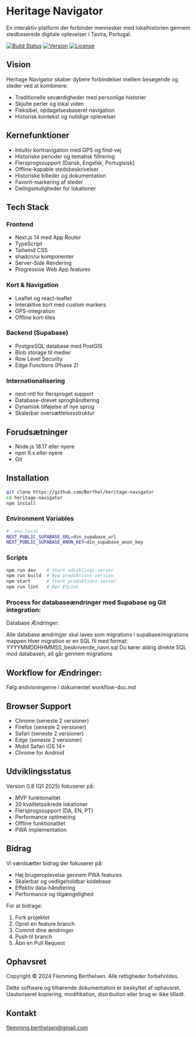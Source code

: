 # Heritage Navigator

En interaktiv platform der forbinder mennesker med lokalhistorien gennem stedbaserede digitale oplevelser i Tavira, Portugal.

[![Build Status](https://github.com/Berthel/heritage-navigator/workflows/CI/badge.svg)]()
[![Version](https://img.shields.io/badge/version-0.8-blue)]()
[![License](https://img.shields.io/badge/license-Copyright%20%C2%A9%202024-red)]()

## Vision

Heritage Navigator skaber dybere forbindelser mellem besøgende og steder ved at kombinere:
- Traditionelle seværdigheder med personlige historier
- Skjulte perler og lokal viden
- Fleksibel, opdagelsesbaseret navigation
- Historisk kontekst og nutidige oplevelser

## Kernefunktioner

- Intuitiv kortnavigation med GPS og find-vej
- Historiske perioder og tematisk filtrering
- Flersprogssupport (Dansk, Engelsk, Portugisisk)
- Offline-kapable stedsbeskrivelser
- Historiske billeder og dokumentation
- Favorit-markering af steder
- Delingsmuligheder for lokationer

## Tech Stack

### Frontend
- Next.js 14 med App Router
- TypeScript
- Tailwind CSS
- shadcn/ui komponenter
- Server-Side Rendering
- Progressive Web App features

### Kort & Navigation
- Leaflet og react-leaflet
- Interaktive kort med custom markers
- GPS-integration
- Offline kort-tiles

### Backend (Supabase)
- PostgreSQL database med PostGIS
- Blob storage til medier
- Row Level Security
- Edge Functions (Phase 2)

### Internationalisering
- next-intl for flersproget support
- Database-drevet sproghåndtering
- Dynamisk tilføjelse af nye sprog
- Skalerbar oversættelsesstruktur

## Forudsætninger

- Node.js 18.17 eller nyere
- npm 9.x eller nyere
- Git

## Installation

```bash
git clone https://github.com/Berthel/heritage-navigator
cd heritage-navigator
npm install
```

### Environment Variables
```bash
# .env.local
NEXT_PUBLIC_SUPABASE_URL=din_supabase_url
NEXT_PUBLIC_SUPABASE_ANON_KEY=din_supabase_anon_key
```

### Scripts
```bash
npm run dev    # Start udviklings-server
npm run build  # Byg produktions-version
npm start      # Start produktions-server
npm run lint   # Kør ESLint
```
### Process for databaseændringer med Supabase og Git integration:
Database Ændringer:

Alle database ændringer skal laves som migrations i supabase/migrations mappen
Hver migration er en SQL fil med format: YYYYMMDDHHMMSS_beskrivende_navn.sql
Du kører aldrig direkte SQL mod databasen, alt går gennem migrations


## Workflow for Ændringer:
Følg andvisningerne i dokumentet workflow-doc.md



## Browser Support

- Chrome (seneste 2 versioner)
- Firefox (seneste 2 versioner)
- Safari (seneste 2 versioner)
- Edge (seneste 2 versioner)
- Mobil Safari iOS 14+
- Chrome for Android

## Udviklingsstatus

Version 0.8 (Q1 2025) fokuserer på:
- MVP funktionalitet
- 20 kvalitetssikrede lokationer
- Flersprogssupport (DA, EN, PT)
- Performance optimering
- Offline funktionalitet
- PWA implementation

## Bidrag

Vi værdsætter bidrag der fokuserer på:
- Høj brugeroplevelse gennem PWA features
- Skalerbar og vedligeholdbar kodebase
- Effektiv data-håndtering
- Performance og tilgængelighed

For at bidrage:
1. Fork projektet
2. Opret en feature branch
3. Commit dine ændringer
4. Push til branch
5. Åbn en Pull Request

## Ophavsret

Copyright © 2024 Flemming Berthelsen. Alle rettigheder forbeholdes.

Dette software og tilhørende dokumentation er beskyttet af ophavsret. Uautoriseret kopiering, modifikation, distribution eller brug er ikke tilladt.

## Kontakt

flemming.berthelsen@gmail.com